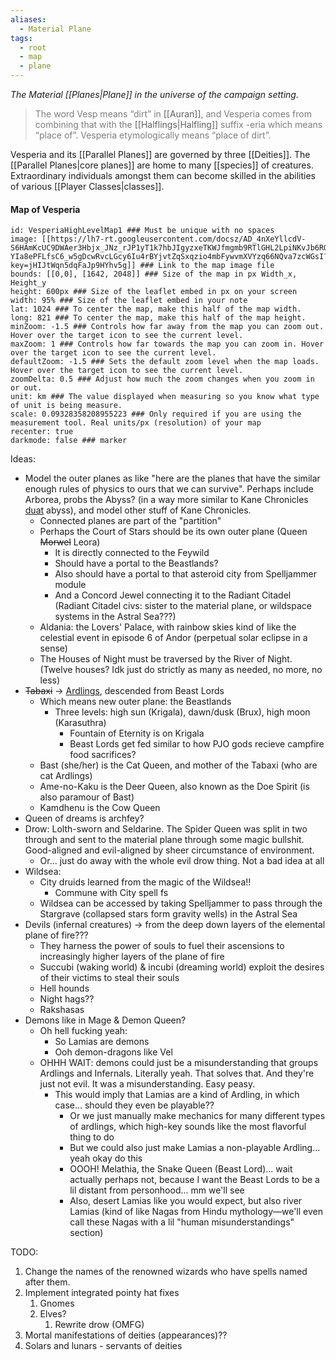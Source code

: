 ```yaml
---
aliases:
  - Material Plane
tags:
  - root
  - map
  - plane
---
```

*The Material [[Planes|Plane]] in the universe of the campaign setting.* 

><span style="color:rgb(125, 125, 125)">The word Vesp means “dirt” in</span> [[Auran]]<span style="color:rgb(125, 125, 125)">, and Vesperia comes from combining that with the</span> [[Halflings|Halfling]] <span style="color:rgb(125, 125, 125)">suffix -eria which means “place of”. Vesperia etymologically means “place of dirt”.</span>

Vesperia and its [[Parallel Planes]] are governed by three [[Deities]]. The [[Parallel Planes|core planes]] are home to many [[species]] of creatures. Extraordinary individuals amongst them can become skilled in the abilities of various [[Player Classes|classes]]. 

#### Map of Vesperia
```leaflet  
id: VesperiaHighLevelMap1 ### Must be unique with no spaces  
image: [[https://lh7-rt.googleusercontent.com/docsz/AD_4nXeYllcdV-S6HAmKcUC9DWAer3Hbjx_JNz_rJP1yT1k7hbJIgyzxeTKWJfmgmb9RTlGHL2LpiNKvJb6RQGlm-YIa8ePFLfsC6_w5gDcwRvcLGcy6Iu4rBYjvtZqSxqzio4mbFywvmXVYzq66NQva7zcWGsI?key=jHIJtWqn5dqFaJp9HYhv5g]] ### Link to the map image file  
bounds: [[0,0], [1642, 2048]] ### Size of the map in px Width_x, Height_y  
height: 600px ### Size of the leaflet embed in px on your screen  
width: 95% ### Size of the leaflet embed in your note  
lat: 1024 ### To center the map, make this half of the map width.  
long: 821 ### To center the map, make this half of the map height.  
minZoom: -1.5 ### Controls how far away from the map you can zoom out. Hover over the target icon to see the current level.  
maxZoom: 1 ### Controls how far towards the map you can zoom in. Hover over the target icon to see the current level.  
defaultZoom: -1.5 ### Sets the default zoom level when the map loads. Hover over the target icon to see the current level.  
zoomDelta: 0.5 ### Adjust how much the zoom changes when you zoom in or out.  
unit: km ### The value displayed when measuring so you know what type of unit is being measure.  
scale: 0.09328358208955223 ### Only required if you are using the measurement tool. Real units/px (resolution) of your map  
recenter: true  
darkmode: false ### marker 
```

Ideas:
- Model the outer planes as like "here are the planes that have the similar enough rules of physics to ours that we can survive". Perhaps include Arborea, probs the Abyss? (in a way more similar to Kane Chronicles [duat](https://riordan.fandom.com/wiki/Duat#The_Houses_of_the_Night) abyss), and model other stuff of Kane Chronicles. 
	- Connected planes are part of the "partition"
	- Perhaps the Court of Stars should be its own outer plane (Queen ~~Morwel~~ Leora)
		- It is directly connected to the Feywild
		- Should have a portal to the Beastlands?
		- Also should have a portal to that asteroid city from Spelljammer module
		- And a Concord Jewel connecting it to the Radiant Citadel (Radiant Citadel civs: sister to the material plane, or wildspace systems in the Astral Sea???)
	- Aldania: the Lovers' Palace, with rainbow skies kind of like the celestial event in episode 6 of Andor (perpetual solar eclipse in a sense)
	- The Houses of Night must be traversed by the River of Night. (Twelve houses? Idk just do strictly as many as needed, no more, no less)
- ~~Tabaxi~~ $\rightarrow$ [Ardlings](https://dungeonsanddragonsfan.com/ardling-one-dnd-news/), descended from Beast Lords
	- Which means new outer plane: the Beastlands
		- Three levels: high sun (Krigala), dawn/dusk (Brux), high moon (Karasuthra)
			- Fountain of Eternity is on Krigala
			- Beast Lords get fed similar to how PJO gods recieve campfire food sacrifices?
	- Bast (she/her) is the Cat Queen, and mother of the Tabaxi (who are cat Ardlings)
	- Ame-no-Kaku is the Deer Queen, also known as the Doe Spirit (is also paramour of Bast)
	- Kamdhenu is the Cow Queen
- Queen of dreams is archfey?
- Drow: Lolth-sworn and Seldarine. The Spider Queen was split in two through and sent to the material plane through some magic bullshit. Good-aligned and evil-aligned by sheer circumstance of environment.
	- Or... just do away with the whole evil drow thing. Not a bad idea at all
- Wildsea:
	- City druids learned from the magic of the Wildsea!!
		- Commune with City spell fs
	- Wildsea can be accessed by taking Spelljammer to pass through the Stargrave (collapsed stars form gravity wells) in the Astral Sea
- Devils (infernal creatures) $\rightarrow$ from the deep down layers of the elemental plane of fire???  
	- They harness the power of souls to fuel their ascensions to increasingly higher layers of the plane of fire
	- Succubi (waking world) & incubi (dreaming world) exploit the desires of their victims to steal their souls
	- Hell hounds
	- Night hags??
	- Rakshasas
- Demons like in Mage & Demon Queen?
	- Oh hell fucking yeah:
		- So Lamias are demons 
		- Ooh demon-dragons like Vel
	- OHHH WAIT: demons could just be a misunderstanding that groups Ardlings and Infernals. Literally yeah. That solves that. And they're just not evil. It was a misunderstanding. Easy peasy. 
		- This would imply that Lamias are a kind of Ardling, in which case... should they even be playable??
			- Or we just manually make mechanics for many different types of ardlings, which high-key sounds like the most flavorful thing to do
			- But we could also just make Lamias a non-playable Ardling... yeah okay do this
			- OOOH! Melathia, the Snake Queen (Beast Lord)... wait actually perhaps not, because I want the Beast Lords to be a lil distant from personhood... mm we'll see
			- Also, desert Lamias like you would expect, but also river Lamias (kind of like Nagas from Hindu mythology—we'll even call these Nagas with a lil "human misunderstandings" section)

TODO: 
1. Change the names of the renowned wizards who have spells named after them.  
2. Implement integrated pointy hat fixes
	1. Gnomes
	2. Elves?
		1. Rewrite drow (OMFG)
3. Mortal manifestations of deities (appearances)??
4. Solars and lunars - servants of deities
